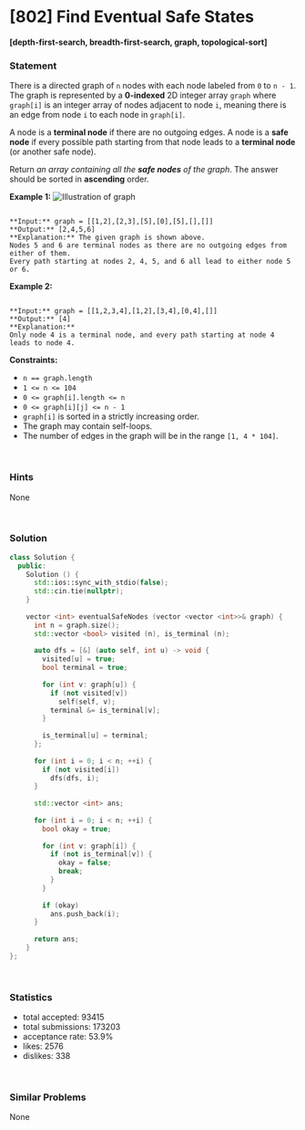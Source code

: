 # [802] Find Eventual Safe States

**[depth-first-search, breadth-first-search, graph, topological-sort]**

### Statement

There is a directed graph of `n` nodes with each node labeled from `0` to `n - 1`. The graph is represented by a **0-indexed** 2D integer array `graph` where `graph[i]` is an integer array of nodes adjacent to node `i`, meaning there is an edge from node `i` to each node in `graph[i]`.

A node is a **terminal node** if there are no outgoing edges. A node is a **safe node** if every possible path starting from that node leads to a **terminal node** (or another safe node).

Return *an array containing all the **safe nodes** of the graph*. The answer should be sorted in **ascending** order.


**Example 1:**
![Illustration of graph](https://s3-lc-upload.s3.amazonaws.com/uploads/2018/03/17/picture1.png)

```

**Input:** graph = [[1,2],[2,3],[5],[0],[5],[],[]]
**Output:** [2,4,5,6]
**Explanation:** The given graph is shown above.
Nodes 5 and 6 are terminal nodes as there are no outgoing edges from either of them.
Every path starting at nodes 2, 4, 5, and 6 all lead to either node 5 or 6.
```

**Example 2:**

```

**Input:** graph = [[1,2,3,4],[1,2],[3,4],[0,4],[]]
**Output:** [4]
**Explanation:**
Only node 4 is a terminal node, and every path starting at node 4 leads to node 4.

```

**Constraints:**
* `n == graph.length`
* `1 <= n <= 104`
* `0 <= graph[i].length <= n`
* `0 <= graph[i][j] <= n - 1`
* `graph[i]` is sorted in a strictly increasing order.
* The graph may contain self-loops.
* The number of edges in the graph will be in the range `[1, 4 * 104]`.


<br>

### Hints

None

<br>

### Solution

```cpp
class Solution {
  public:
    Solution () {
      std::ios::sync_with_stdio(false);
      std::cin.tie(nullptr);
    }
  
    vector <int> eventualSafeNodes (vector <vector <int>>& graph) {
      int n = graph.size();
      std::vector <bool> visited (n), is_terminal (n);
      
      auto dfs = [&] (auto self, int u) -> void {
        visited[u] = true;
        bool terminal = true;
        
        for (int v: graph[u]) {
          if (not visited[v])
            self(self, v);
          terminal &= is_terminal[v];
        }
        
        is_terminal[u] = terminal;
      };
      
      for (int i = 0; i < n; ++i) {
        if (not visited[i])
          dfs(dfs, i);
      }
      
      std::vector <int> ans;
      
      for (int i = 0; i < n; ++i) {
        bool okay = true;
        
        for (int v: graph[i]) {
          if (not is_terminal[v]) {
            okay = false;
            break;
          }
        }
        
        if (okay)
          ans.push_back(i);
      }
      
      return ans;
    }
};
```

<br>

### Statistics

- total accepted: 93415
- total submissions: 173203
- acceptance rate: 53.9%
- likes: 2576
- dislikes: 338

<br>

### Similar Problems

None
